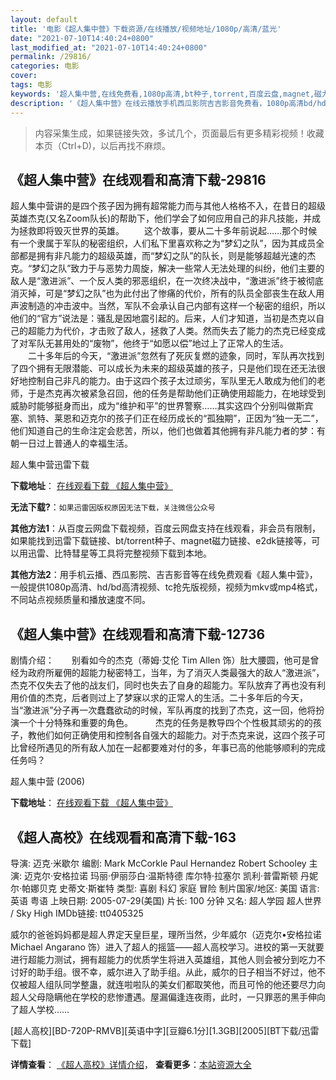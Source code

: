 ```yaml
---
layout: default
title: '电影《超人集中营》下载资源/在线播放/视频地址/1080p/高清/蓝光'
date: "2021-07-10T14:40:24+0800"
last_modified_at: "2021-07-10T14:40:24+0800"
permalink: /29816/
categories: 电影
cover:
tags: 电影
keywords: '超人集中营,在线免费看,1080p高清,bt种子,torrent,百度云盘,magnet,磁力链,迅雷下载资源'
description: '《超人集中营》在线云播放手机西瓜影院吉吉影音免费看，1080p高清bd/hd未删减完整版和tc抢先枪版，mkv/mp4格式，附带bt/torrent种子、magnet/磁力链、百度云盘、网盘资源迅雷下载链接'
---
```


>内容采集生成，如果链接失效，多试几个，页面最后有更多精彩视频！收藏本页（Ctrl+D)，以后再找不麻烦。


## 《超人集中营》在线观看和高清下载-29816

超人集中营讲的是四个孩子因为拥有超常能力而与其他人格格不入，在昔日的超级英雄杰克(又名Zoom队长)的帮助下，他们学会了如何应用自己的非凡技能，并成为拯救即将毁灭世界的英雄。 　　这个故事，要从二十多年前说起……那个时候有一个隶属于军队的秘密组织，人们私下里喜欢称之为“梦幻之队”，因为其成员全部都是拥有非凡能力的超级英雄，而&ldquo;梦幻之队”的队长，则是能够超越光速的杰克。&ldquo;梦幻之队”致力于与恶势力周旋，解决一些常人无法处理的纠纷，他们主要的敌人是&ldquo;激进派”、一个反人类的邪恶组织，在一次终决战中，“激进派”终于被彻底消灭掉，可是&ldquo;梦幻之队”也为此付出了惨痛的代价，所有的队员全部丧生在敌人用声波制造的冲击波中。当然，军队不会承认自己内部有这样一个秘密的组织，所以他们的“官方”说法是：骚乱是因地震引起的。后来，人们才知道，当初是杰克以自己的超能力为代价，才击败了敌人，拯救了人类。然而失去了能力的杰克已经变成了对军队无甚用处的“废物”，他终于“如愿以偿”地过上了正常人的生活。<br />　　二十多年后的今天，&ldquo;激进派”忽然有了死灰复燃的迹象，同时，军队再次找到了四个拥有无限潜能、可以成长为未来的超级英雄的孩子，只是他们现在还无法很好地控制自己非凡的能力。由于这四个孩子太过顽劣，军队里无人敢成为他们的老师，于是杰克再次被紧急召回，他的任务是帮助他们正确使用超能力，在地球受到威胁时能够挺身而出，成为&ldquo;维护和平”的世界警察&hellip;…其实这四个分别叫做斯宾塞、凯特、莱恩和迈克尔的孩子们正在经历成长的“孤独期&rdquo;，正因为“独一无二”，他们知道自己的生命注定会悲苦，所以，他们也做着其他拥有非凡能力者的梦：有朝一日过上普通人的幸福生活。


超人集中营迅雷下载

**下载地址**： [在线观看下载 《超人集中营》](https://www.993dy.com//vod-detail-id-18893.html) 


**无法下载?**：`如果迅雷因版权原因无法下载，关注微信公众号 `

**其他方法1**：从百度云网盘下载视频，百度云网盘支持在线观看，非会员有限制，如果能找到迅雷下载链接、bt/torrent种子、magnet磁力链接、e2dk链接等，可以用迅雷、比特彗星等工具将完整视频下载到本地。

**其他方法2**：用手机云播、西瓜影院、吉吉影音等在线免费观看《超人集中营》，一般提供1080p高清、hd/bd高清视频、tc抢先版视频，视频为mkv或mp4格式，不同站点视频质量和播放速度不同。


## 《超人集中营》在线观看和高清下载-12736

剧情介绍：　　别看如今的杰克（蒂姆·艾伦 Tim Allen 饰）肚大腰圆，他可是曾经为政府所雇佣的超能力秘密特工，当年，为了消灭人类最强大的敌人“激进派”，杰克不仅失去了他的战友们，同时也失去了自身的超能力。军队放弃了再也没有利用价值的杰克，后者则过上了梦寐以求的正常人的生活。二十多年后的今天，当“激进派”分子再一次蠢蠢欲动的时候，军队再度的找到了杰克，这一回，他将扮演一个十分特殊和重要的角色。  　　杰克的任务是教导四个个性极其顽劣的的孩子，教他们如何正确使用和控制各自强大的超能力。对于杰克来说，这四个孩子可比曾经所遇见的所有敌人加在一起都要难对付的多，年事已高的他能够顺利的完成任务吗？


超人集中营 (2006)

**下载地址**： [在线观看下载 《超人集中营》](https://www.btbtdy.me/btdy/dy6586.html) 


## 《超人高校》在线观看和高清下载-163

导演: 迈克·米歇尔 编剧: Mark McCorkle Paul Hernandez Robert Schooley 主演: 迈克尔·安格拉诺 玛丽·伊丽莎白·温斯特德 库尔特·拉塞尔 凯利·普雷斯顿 丹妮尔·帕娜贝克 史蒂文·斯崔特 类型: 喜剧 科幻 家庭 冒险 制片国家/地区: 美国 语言: 英语 粤语 上映日期: 2005-07-29(美国) 片长: 100 分钟 又名: 超人学园 超人世界 / Sky High IMDb链接: tt0405325

威尔的爸爸妈妈都是超人界定天皇巨星，理所当然，少年威尔（迈克尔•安格拉诺 Michael Angarano 饰）进入了超人的摇篮——超人高校学习。进校的第一天就要进行超能力测试，拥有超能力的优质学生将进入英雄组，其他人则会被分到吃力不讨好的助手组。很不幸，威尔进入了助手组。从此，威尔的日子相当不好过，他不仅被超人组队同学整蛊，就连啦啦队的美女们都取笑他，而且可怜的他还要尽力向超人父母隐瞒他在学校的悲惨遭遇。屋漏偏逢连夜雨，此时，一只罪恶的黑手伸向了超人学校……


[超人高校][BD-720P-RMVB][英语中字][豆瓣6.1分][1.3GB][2005][BT下载/迅雷下载]

**详情查看**： [《超人高校》详情介绍](/movie/163/)， **查看更多**：[本站资源大全](/movie/t/all/)

